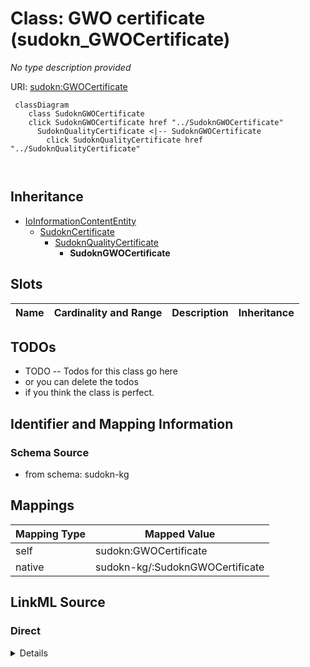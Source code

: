 

# Class: GWO certificate (sudokn_GWOCertificate)


_No type description provided_





URI: [sudokn:GWOCertificate](http://asu.edu/semantics/SUDOKN/GWOCertificate)






```mermaid
 classDiagram
    class SudoknGWOCertificate
    click SudoknGWOCertificate href "../SudoknGWOCertificate"
      SudoknQualityCertificate <|-- SudoknGWOCertificate
        click SudoknQualityCertificate href "../SudoknQualityCertificate"
      
      
```





## Inheritance
* [IoInformationContentEntity](../classes/IoInformationContentEntity.md)
    * [SudoknCertificate](../classes/SudoknCertificate.md)
        * [SudoknQualityCertificate](../classes/SudoknQualityCertificate.md)
            * **SudoknGWOCertificate**



## Slots

| Name | Cardinality and Range | Description | Inheritance |
| ---  | --- | --- | --- |









## TODOs

* TODO -- Todos for this class go here
* or you can delete the todos
* if you think the class is perfect.

## Identifier and Mapping Information







### Schema Source


* from schema: sudokn-kg




## Mappings

| Mapping Type | Mapped Value |
| ---  | ---  |
| self | sudokn:GWOCertificate |
| native | sudokn-kg/:SudoknGWOCertificate |







## LinkML Source

<!-- TODO: investigate https://stackoverflow.com/questions/37606292/how-to-create-tabbed-code-blocks-in-mkdocs-or-sphinx -->

### Direct

<details>
```yaml
name: sudokn_GWOCertificate
description: No type description provided
title: GWO certificate
todos:
- TODO -- Todos for this class go here
- or you can delete the todos
- if you think the class is perfect.
notes:
- Class with 0 occurences.
from_schema: sudokn-kg
rank: 1000
is_a: sudokn_QualityCertificate
class_uri: sudokn:GWOCertificate

```
</details>

### Induced

<details>
```yaml
name: sudokn_GWOCertificate
description: No type description provided
title: GWO certificate
todos:
- TODO -- Todos for this class go here
- or you can delete the todos
- if you think the class is perfect.
notes:
- Class with 0 occurences.
from_schema: sudokn-kg
rank: 1000
is_a: sudokn_QualityCertificate
class_uri: sudokn:GWOCertificate

```
</details>